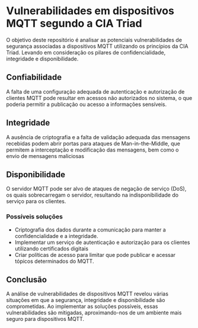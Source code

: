 
# Vulnerabilidades em dispositivos MQTT segundo a CIA Triad
O objetivo deste repositório é analisar as potenciais vulnerabilidades de segurança associadas a dispositivos MQTT utilizando os princípios da CIA Triad. Levando em consideração os pilares de confidencialidade, integridade e disponibilidade.

## Confiabilidade
A falta de uma configuração adequada de autenticação e autorização de clientes MQTT pode resultar em acessos não autorizados no sistema, o que poderia permitir a publicação ou acesso a informações sensíveis.


## Integridade
A ausência de criptografia e a falta de validação adequada das mensagens recebidas podem abrir portas para ataques de Man-in-the-Middle, que permitem a interceptação e modificação das mensagens, bem como o envio de mensagens maliciosas



## Disponibilidade
O servidor MQTT pode ser alvo de ataques de negação de serviço (DoS), os quais sobrecarregam o servidor, resultando na indisponibilidade do serviço para os clientes.

### Possíveis soluções
* Criptografia dos dados durante a comunicação para manter a confidencialidade e a integridade.
* Implementar um serviço de autenticação e autorização para os clientes utilizando certificados digitais
* Criar políticas de acesso para limitar que pode publicar e acessar tópicos determinados do MQTT.


## Conclusão
A análise de vulnerabilidades de dispositivos MQTT revelou várias situações em que a segurança, integridade e disponibilidade são comprometidas. Ao implementar as soluções possíveis, essas vulnerabilidades são mitigadas, aproximando-nos de um ambiente mais seguro para dispositivos MQTT.

